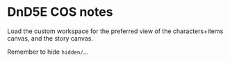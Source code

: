 # DnD5E COS notes
Load the custom workspace for the preferred view of the characters+items canvas, and the story canvas.

Remember to hide `hidden/`...
